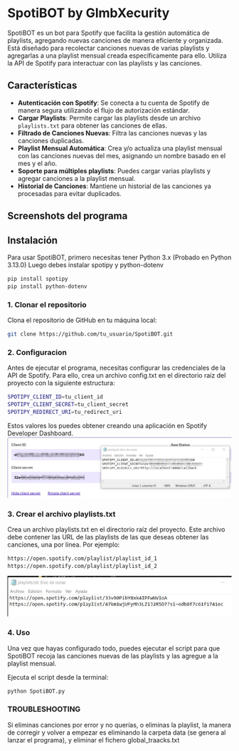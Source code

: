 # SpotiBOT by GlmbXecurity

SpotiBOT es un bot para Spotify que facilita la gestión automática de playlists, agregando nuevas canciones de manera eficiente y organizada. Está diseñado para recolectar canciones nuevas de varias playlists y agregarlas a una playlist mensual creada específicamente para ello. Utiliza la API de Spotify para interactuar con las playlists y las canciones.

## Características

- **Autenticación con Spotify**: Se conecta a tu cuenta de Spotify de manera segura utilizando el flujo de autorización estándar.
- **Cargar Playlists**: Permite cargar las playlists desde un archivo `playlists.txt` para obtener las canciones de ellas.
- **Filtrado de Canciones Nuevas**: Filtra las canciones nuevas y las canciones duplicadas.
- **Playlist Mensual Automática**: Crea y/o actualiza una playlist mensual con las canciones nuevas del mes, asignando un nombre basado en el mes y el año.
- **Soporte para múltiples playlists**: Puedes cargar varias playlists y agregar canciones a la playlist mensual.
- **Historial de Canciones**: Mantiene un historial de las canciones ya procesadas para evitar duplicados.

 ## Screenshots del programa

## Instalación

Para usar SpotiBOT, primero necesitas tener Python 3.x (Probado en Python 3.13.0)
Luego debes instalar spotipy y python-dotenv
```bash
pip install spotipy
pip install python-dotenv
```

### 1. Clonar el repositorio
Clona el repositorio de GitHub en tu máquina local:

```bash
git clone https://github.com/tu_usuario/SpotiBOT.git
```

### 2. Configuracion
Antes de ejecutar el programa, necesitas configurar las credenciales de la API de Spotify. Para ello, crea un archivo config.txt en el directorio raíz del proyecto con la siguiente estructura:

```bash 
SPOTIPY_CLIENT_ID=tu_client_id
SPOTIPY_CLIENT_SECRET=tu_client_secret
SPOTIPY_REDIRECT_URI=tu_redirect_uri
```

Estos valores los puedes obtener creando una aplicación en Spotify Developer Dashboard.
![image](https://raw.githubusercontent.com/glmbxecurity/SpotiBOT/refs/heads/main/screenshots/config.jpeg)
 ### 3. Crear el archivo playlists.txt
Crea un archivo playlists.txt en el directorio raíz del proyecto. Este archivo debe contener las URL de las playlists de las que deseas obtener las canciones, una por línea. Por ejemplo:

```bash
https://open.spotify.com/playlist/playlist_id_1
https://open.spotify.com/playlist/playlist_id_2
```
![image](https://raw.githubusercontent.com/glmbxecurity/SpotiBOT/refs/heads/main/screenshots/playlists.jpeg)
 ### 4. Uso
Una vez que hayas configurado todo, puedes ejecutar el script para que SpotiBOT recoja las canciones nuevas de las playlists y las agregue a la playlist mensual.

Ejecuta el script desde la terminal:

```bash
python SpotiBOT.py
```

 ### TROUBLESHOOTING
 Si eliminas canciones por error y no querías, o eliminas la playlist, la manera de corregir y volver a empezar es eliminando la carpeta data (se genera al lanzar el programa), y eliminar el fichero global_traacks.txt

 

